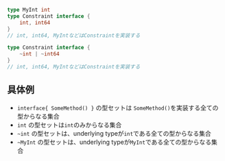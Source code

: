
```go
type MyInt int
type Constraint interface {
    int, int64
}
// int, int64, MyIntなどはConstraintを実装する
```

```go
type Constraint interface {
    ~int | ~int64
}
// int, int64, MyIntなどはConstraintを実装する
```

## 具体例

- `interface{ SomeMethod() }` の型セットは `SomeMethod()`を実装する全ての型からなる集合
- `int` の型セットは`int`のみからなる集合
- `~int` の型セットは、underlying typeが`int`である全ての型からなる集合
- `~MyInt` の型セットは、underlying typeが`MyInt`である全ての型からなる集合